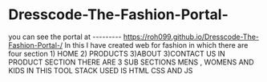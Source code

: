 # Dresscode-The-Fashion-Portal-
you can see the portal at ---------   https://roh099.github.io/Dresscode-The-Fashion-Portal-/
In this I have created web for fashion  in which there are four section 1) HOME   2) PRODUCTS  3)ABOUT  3)CONTACT US
IN  PRODUCT SECTION THERE ARE 3 SUB SECTIONS  MENS , WOMENS AND KIDS 
IN THIS TOOL STACK USED IS HTML CSS AND JS 
